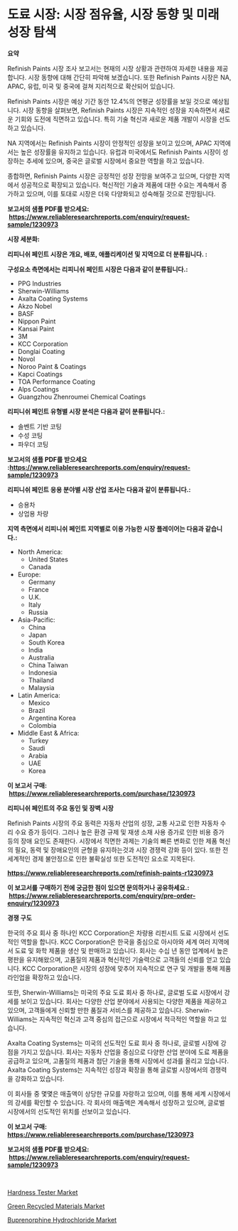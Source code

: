 <p><h1>도료 시장: 시장 점유율, 시장 동향 및 미래 성장 탐색</h1></p><p><strong>요약</strong></p>
<p><p>Refinish Paints 시장 조사 보고서는 현재의 시장 상황과 관련하여 자세한 내용을 제공합니다. 시장 동향에 대해 간단히 파악해 보겠습니다. 또한 Refinish Paints 시장은 NA, APAC, 유럽, 미국 및 중국에 걸쳐 지리적으로 확산되어 있습니다.</p><p>Refinish Paints 시장은 예상 기간 동안 12.4%의 연평균 성장률을 보일 것으로 예상됩니다. 시장 동향을 살펴보면, Refinish Paints 시장은 지속적인 성장을 지속하면서 새로운 기회와 도전에 직면하고 있습니다. 특히 기술 혁신과 새로운 제품 개발이 시장을 선도하고 있습니다.</p><p>NA 지역에서는 Refinish Paints 시장이 안정적인 성장을 보이고 있으며, APAC 지역에서는 높은 성장률을 유지하고 있습니다. 유럽과 미국에서도 Refinish Paints 시장이 성장하는 추세에 있으며, 중국은 글로벌 시장에서 중요한 역할을 하고 있습니다.</p><p>종합하면, Refinish Paints 시장은 긍정적인 성장 전망을 보여주고 있으며, 다양한 지역에서 성공적으로 확장되고 있습니다. 혁신적인 기술과 제품에 대한 수요는 계속해서 증가하고 있으며, 이를 토대로 시장은 더욱 다양화되고 성숙해질 것으로 전망됩니다.</p></p>
<p><strong>보고서의 샘플 PDF를 받으세요: &nbsp;<a href="https://www.reliableresearchreports.com/enquiry/request-sample/1230973">https://www.reliableresearchreports.com/enquiry/request-sample/1230973</a></strong></p>
<p><strong>시장 세분화:</strong></p>
<p><strong> 리피니쉬 페인트 시장은 개요, 배포, 애플리케이션 및 지역으로 더 분류됩니다. :</strong></p>
<p><strong>구성요소 측면에서는 리피니쉬 페인트 시장은 다음과 같이 분류됩니다.:</strong></p>
<p><ul><li>PPG Industries</li><li>Sherwin-Williams</li><li>Axalta Coating Systems</li><li>Akzo Nobel</li><li>BASF</li><li>Nippon Paint</li><li>Kansai Paint</li><li>3M</li><li>KCC Corporation</li><li>Donglai Coating</li><li>Novol</li><li>Noroo Paint & Coatings</li><li>Kapci Coatings</li><li>TOA Performance Coating</li><li>Alps Coatings</li><li>Guangzhou Zhenroumei Chemical Coatings</li></ul></p>
<p><strong> 리피니쉬 페인트 유형별 시장 분석은 다음과 같이 분류됩니다.:</strong></p>
<p><ul><li>솔벤트 기반 코팅</li><li>수성 코팅</li><li>파우더 코팅</li></ul></p>
<p><strong>보고서의 샘플 PDF를 받으세요 :<a href="https://www.reliableresearchreports.com/enquiry/request-sample/1230973">https://www.reliableresearchreports.com/enquiry/request-sample/1230973</a></strong></p>
<p><strong> 리피니쉬 페인트 응용 분야별 시장 산업 조사는 다음과 같이 분류됩니다.:</strong></p>
<p><ul><li>승용차</li><li>상업용 차량</li></ul></p>
<p><strong>지역 측면에서 리피니쉬 페인트 지역별로 이용 가능한 시장 플레이어는 다음과 같습니다.:</strong></p>
<p><ul>
    <li>
        North America:
        <ul>
            <li>United States</li>
            <li>Canada</li>
        </ul>
    </li>
    <li>
        Europe:
        <ul>
            <li>Germany</li>
            <li>France</li>
            <li>U.K.</li>
            <li>Italy</li>
            <li>Russia</li>
        </ul>
    </li>
    <li>
        Asia-Pacific:
        <ul>
            <li>China</li>
            <li>Japan</li>
            <li>South Korea</li>
            <li>India</li>
            <li>Australia</li>
            <li>China Taiwan</li>
            <li>Indonesia</li>
            <li>Thailand</li>
            <li>Malaysia</li>
        </ul>
    </li>
    <li>
        Latin America:
        <ul>
            <li>Mexico</li>
            <li>Brazil</li>
            <li>Argentina Korea</li>
            <li>Colombia</li>
        </ul>
    </li>
    <li>
        Middle East & Africa:
        <ul>
            <li>Turkey</li>
            <li>Saudi</li>
            <li>Arabia</li>
            <li>UAE</li>
            <li>Korea</li>
        </ul>
    </li>
    </ul></p>
<p><strong>이 보고서 구매: &nbsp;<a href="https://www.reliableresearchreports.com/purchase/1230973">https://www.reliableresearchreports.com/purchase/1230973</a></strong></p>
<p><strong>리피니쉬 페인트의 주요 동인 및 장벽 시장</strong></p>
<p><p>Refinish Paints 시장의 주요 동력은 자동차 산업의 성장, 교통 사고로 인한 자동차 수리 수요 증가 등이다. 그러나 높은 환경 규제 및 재생 소재 사용 증가로 인한 비용 증가 등의 장애 요인도 존재한다. 시장에서 직면한 과제는 기술의 빠른 변화로 인한 제품 혁신의 필요, 동력 및 장애요인의 균형을 유지하는것과 시장 경쟁력 강화 등이 있다. 또한 전 세계적인 경제 불안정으로 인한 불확실성 또한 도전적인 요소로 지목된다.</p></p>
<p><strong><a href="https://www.reliableresearchreports.com/refinish-paints-r1230973">https://www.reliableresearchreports.com/refinish-paints-r1230973</a></strong></p>
<p><strong>이 보고서를 구매하기 전에 궁금한 점이 있으면 문의하거나 공유하세요.: &nbsp;<a href="https://www.reliableresearchreports.com/enquiry/pre-order-enquiry/1230973">https://www.reliableresearchreports.com/enquiry/pre-order-enquiry/1230973</a></strong></p>
<p><strong>경쟁 구도</strong></p>
<p><p>한국의 주요 회사 중 하나인 KCC Corporation은 차량용 리핀시트 도료 시장에서 선도적인 역할을 합니다. KCC Corporation은 한국을 중심으로 아시아와 세계 여러 지역에서 도료 및 화학 제품을 생산 및 판매하고 있습니다. 회사는 수십 년 동안 업계에서 높은 평판을 유지해왔으며, 고품질의 제품과 혁신적인 기술력으로 고객들의 신뢰를 얻고 있습니다. KCC Corporation은 시장의 성장에 맞추어 지속적으로 연구 및 개발을 통해 제품 라인업을 확장하고 있습니다.</p><p>또한, Sherwin-Williams는 미국의 주요 도료 회사 중 하나로, 글로벌 도료 시장에서 강세를 보이고 있습니다. 회사는 다양한 산업 분야에서 사용되는 다양한 제품을 제공하고 있으며, 고객들에게 신뢰할 만한 품질과 서비스를 제공하고 있습니다. Sherwin-Williams는 지속적인 혁신과 고객 중심의 접근으로 시장에서 적극적인 역할을 하고 있습니다.</p><p>Axalta Coating Systems는 미국의 선도적인 도료 회사 중 하나로, 글로벌 시장에 강점을 가지고 있습니다. 회사는 자동차 산업을 중심으로 다양한 산업 분야에 도료 제품을 공급하고 있으며, 고품질의 제품과 첨단 기술을 통해 시장에서 성과를 올리고 있습니다. Axalta Coating Systems는 지속적인 성장과 확장을 통해 글로벌 시장에서의 경쟁력을 강화하고 있습니다.</p><p>이 회사들 중 몇몇은 매출액이 상당한 규모를 자랑하고 있으며, 이를 통해 세계 시장에서의 강세를 확인할 수 있습니다. 각 회사의 매출액은 계속해서 성장하고 있으며, 글로벌 시장에서의 선도적인 위치를 선보이고 있습니다.</p></p>
<p><strong>이 보고서 구매: &nbsp; <a href="https://www.reliableresearchreports.com/purchase/1230973">https://www.reliableresearchreports.com/purchase/1230973</a></strong></p>
<p><strong>보고서의 샘플 PDF를 받으세요: &nbsp;<a href="https://www.reliableresearchreports.com/enquiry/request-sample/1230973">https://www.reliableresearchreports.com/enquiry/request-sample/1230973</a></strong><strong></strong></p>
<p>&nbsp;</p>
<p><p><a href="https://www.linkedin.com/pulse/hardness-tester-market-offers-provide-insightful-data-time-period-gbccf?trackingId=ITmUfFTLbxgnX4uVy3%2FEcQ%3D%3D">Hardness Tester Market</a></p><p><a href="https://www.linkedin.com/pulse/green-recycled-materials-market-size-growth-forecast-from-2024-iu56f?trackingId=c%2FmL92UrezjVNlySRKMJiw%3D%3D">Green Recycled Materials Market</a></p><p><a href="https://github.com/CliffMedina6/Market-Research-Report-List-4/blob/main/buprenorphine-hydrochloride-market.md">Buprenorphine Hydrochloride Market</a></p></p>